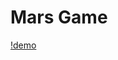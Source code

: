 # Mars Game
[!demo](https://raw.githubusercontent.com/DaxTubach/Mars-Game/master/public/images/image091.png)
